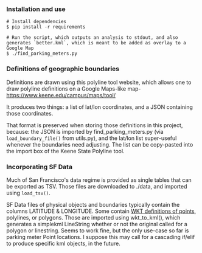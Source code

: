 

### Installation and use
```shell
# Install dependencies
$ pip install -r requirements

# Run the script, which outputs an analysis to stdout, and also generates `better.kml`, which is meant to be added as overlay to a Google Map
$ ./find_parking_meters.py
```

### Definitions of geographic boundaries
Definitions are drawn using this polyline tool website, which allows one to draw polyline definitions on a Google Maps-like map-
    https://www.keene.edu/campus/maps/tool/

It produces two things: a list of lat/lon coordinates, and a JSON containing those coordinates.

That format is preserved when storing those definitions in this project, because: the JSON is imported by find_parking_meters.py (via `load_boundary_file()` from utils.py), and the lat/lon list super-useful whenever the boundaries need adjusting.  The list can be copy-pasted into the import box of the Keene State Polyline tool.

### Incorporating SF Data
Much of San Francisco's data regime is provided as single tables that can be exported as TSV.  Those files are downloaded to ./data, and imported using `load_tsv()`.

SF Data files of physical objects and boundaries typically contain the columns LATITUDE & LONGITUDE.  Some contain [WKT definitions of points](https://en.wikipedia.org/wiki/Well-known_text_representation_of_geometry), polylines, or polygons. Those are imported using wkt_to_kml(), which generates a simplekml LineString whether or not the original called for a polygon or linestring. Seems to work fine, but the only use-case so far is parking meter Point locations. I suppose this may call for a cascading if/elif to produce specific kml objects, in the future.
